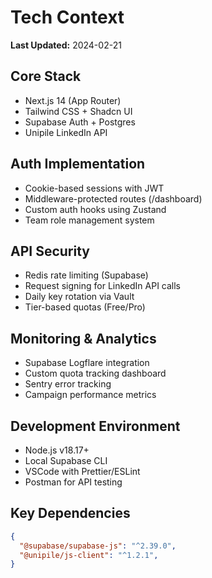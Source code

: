 # Tech Context  
**Last Updated:** 2024-02-21

## Core Stack
- Next.js 14 (App Router)
- Tailwind CSS + Shadcn UI
- Supabase Auth + Postgres
- Unipile LinkedIn API

## Auth Implementation
- Cookie-based sessions with JWT
- Middleware-protected routes (/dashboard)
- Custom auth hooks using Zustand
- Team role management system

## API Security
- Redis rate limiting (Supabase)
- Request signing for LinkedIn API calls
- Daily key rotation via Vault
- Tier-based quotas (Free/Pro)

## Monitoring & Analytics
- Supabase Logflare integration
- Custom quota tracking dashboard
- Sentry error tracking
- Campaign performance metrics

## Development Environment
- Node.js v18.17+
- Local Supabase CLI
- VSCode with Prettier/ESLint
- Postman for API testing

## Key Dependencies
```json
{
  "@supabase/supabase-js": "^2.39.0",
  "@unipile/js-client": "^1.2.1",
}
```

[//]: # (Cross-reference: systemPatterns.md#auth-architecture)
